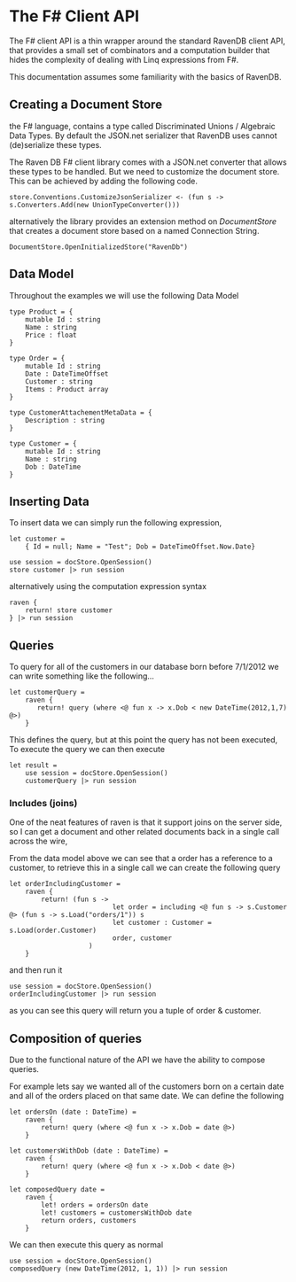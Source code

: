 # The F# Client API

The F# client API is a thin wrapper around the standard RavenDB client API, that provides a small set of combinators and a computation builder that hides the complexity of dealing with Linq expressions from F#.

This documentation assumes some familiarity with the basics of RavenDB. 

## Creating a Document Store

the F# language, contains a type called Discriminated Unions / Algebraic Data Types. By default the JSON.net serializer that RavenDB uses cannot (de)serialize these types. 

The Raven DB F# client library comes with a JSON.net converter that allows these types to be handled. But we need to customize the document store. This can be achieved by adding the following code. 

	store.Conventions.CustomizeJsonSerializer <- (fun s -> s.Converters.Add(new UnionTypeConverter()))

alternatively the library provides an extension method on *DocumentStore* that creates a document store based on a named Connection String. 

	DocumentStore.OpenInitializedStore("RavenDb")
	
## Data Model 

Throughout the examples we will use the following Data Model

	type Product = {
		mutable Id : string
		Name : string
		Price : float
	}

	type Order = {
		mutable Id : string
		Date : DateTimeOffset
		Customer : string
		Items : Product array
	}

	type CustomerAttachementMetaData = {
		Description : string	
	}

	type Customer = {
		mutable Id : string
		Name : string
		Dob : DateTime
	}


## Inserting Data

To insert data we can simply run the following expression, 

	let customer = 
		{ Id = null; Name = "Test"; Dob = DateTimeOffset.Now.Date}

	use session = docStore.OpenSession()
	store customer |> run session

alternatively using the computation expression syntax

	raven {
		return! store customer
	} |> run session

## Queries

To query for all of the customers in our database born before 7/1/2012 we can write something like the following... 

	let customerQuery = 
		raven { 
		   return! query (where <@ fun x -> x.Dob < new DateTime(2012,1,7) @>)
		}


This defines the query, but at this point the query has not been executed, To execute the query we can then execute 

	let result = 
		use session = docStore.OpenSession()
		customerQuery |> run session

### Includes (joins)

One of the neat features of raven is that it support joins on the server side, so I can get a document and other related documents back in a single call across the wire, 

From the data model above we can see that a order has a reference to a customer, to retrieve this in a single call we can create the following query

	let orderIncludingCustomer = 
		raven { 
			return! (fun s -> 
                              let order = including <@ fun s -> s.Customer @> (fun s -> s.Load("orders/1")) s
                              let customer : Customer = s.Load(order.Customer)
                              order, customer
                        )
		}

and then run it

	use session = docStore.OpenSession()
	orderIncludingCustomer |> run session

as you can see this query will return you a tuple of order & customer.

## Composition of queries

Due to the functional nature of the API we have the ability to compose queries.

For example lets say we wanted all of the customers born on a certain date and all of the orders placed on that same date. We can define the following

	let ordersOn (date : DateTime) = 
		raven { 
			return! query (where <@ fun x -> x.Dob = date @>)
		}
	
	let customersWithDob (date : DateTime) = 
		raven { 
			return! query (where <@ fun x -> x.Dob < date @>)
		}

	let composedQuery date = 
		raven { 
			let! orders = ordersOn date
			let! customers = customersWithDob date
			return orders, customers 
		}


We can then execute this query as normal

	use session = docStore.OpenSession()
	composedQuery (new DateTime(2012, 1, 1)) |> run session	
	

 
